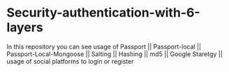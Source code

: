 # Security-authentication-with-6-layers
In this repository you can see usage of Passport || Passport-local || Passport-Local-Mongoose || Salting || Hashing || md5 || Google Staretgy || usage of social platforms to login or register
